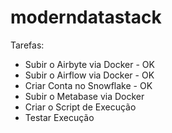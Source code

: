 # moderndatastack

Tarefas: 
* Subir o Airbyte via Docker - OK 
* Subir o Airflow via Docker - OK
* Criar Conta no Snowflake - OK 
* Subir o Metabase via Docker 
* Criar o Script de Execução 
* Testar Execução